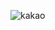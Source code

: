 ![kakao](https://user-images.githubusercontent.com/52474694/73925542-8dc52280-4911-11ea-827d-5c38a7780e4c.png)
